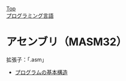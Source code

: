 [Top](../../index.md)  
[プログラミング言語](../pgl.md)  

# アセンブリ（MASM32）

拡張子：「.asm」

+ [プログラムの基本構造](MASM32/MASM32_0001.md)